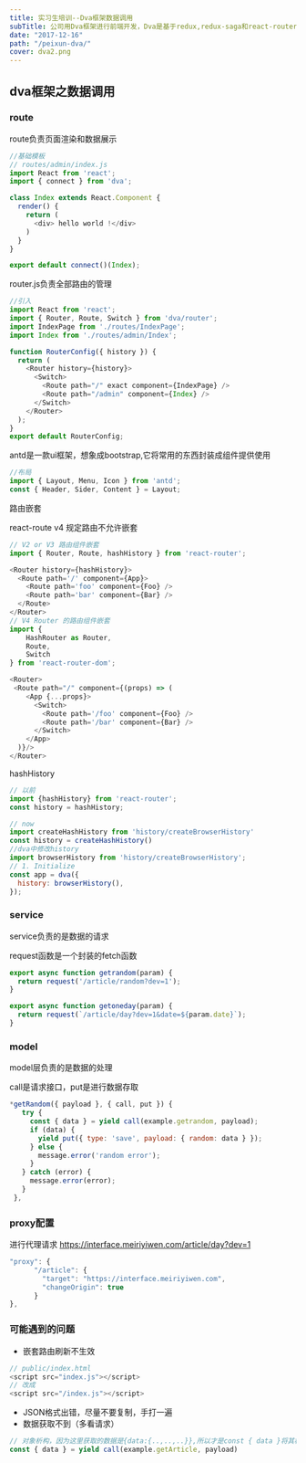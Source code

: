 ```yaml
---
title: 实习生培训--Dva框架数据调用
subTitle: 公司用Dva框架进行前端开发，Dva是基于redux,redux-saga和react-router的框架，简单容易上手。
date: "2017-12-16"
path: "/peixun-dva/"
cover: dva2.png
---
```

## dva框架之数据调用

### route
route负责页面渲染和数据展示
```js
//基础模板
// routes/admin/index.js
import React from 'react';
import { connect } from 'dva';

class Index extends React.Component {
  render() {
    return (
      <div> hello world !</div>
    )
  }
}

export default connect()(Index);
```
router.js负责全部路由的管理
```js
//引入
import React from 'react';
import { Router, Route, Switch } from 'dva/router';
import IndexPage from './routes/IndexPage';
import Index from './routes/admin/Index';

function RouterConfig({ history }) {
  return (
    <Router history={history}>
      <Switch>
        <Route path="/" exact component={IndexPage} />
        <Route path="/admin" component={Index} />
      </Switch>
    </Router>
  );
}
export default RouterConfig;
```
antd是一款ui框架，想象成bootstrap,它将常用的东西封装成组件提供使用
```js
//布局
import { Layout, Menu, Icon } from 'antd';
const { Header, Sider, Content } = Layout;
```

路由嵌套

react-route v4 规定路由不允许嵌套
```js
// V2 or V3 路由组件嵌套
import { Router, Route, hashHistory } from 'react-router';

<Router history={hashHistory}>
  <Route path='/' component={App}>
    <Route path='foo' component={Foo} />
    <Route path='bar' component={Bar} />
  </Route>
</Router>
// V4 Router 的路由组件嵌套
import {
    HashRouter as Router,
    Route,
    Switch
} from 'react-router-dom';

<Router>
 <Route path="/" component={(props) => (
    <App {...props}>
      <Switch>
        <Route path='/foo' component={Foo} />
        <Route path='/bar' component={Bar} />
      </Switch>
    </App>
  )}/>
</Router>
```
hashHistory
```js
// 以前
import {hashHistory} from 'react-router';
const history = hashHistory;

// now
import createHashHistory from 'history/createBrowserHistory'
const history = createHashHistory()
//dva中修改history
import browserHistory from 'history/createBrowserHistory';
// 1. Initialize
const app = dva({
  history: browserHistory(),
});
```

### service
service负责的是数据的请求

request函数是一个封装的fetch函数
```js
export async function getrandom(param) {
  return request('/article/random?dev=1');
}

export async function getoneday(param) {
  return request(`/article/day?dev=1&date=${param.date}`);
}
```

### model
model层负责的是数据的处理

call是请求接口，put是进行数据存取
```js
*getRandom({ payload }, { call, put }) {
   try {
     const { data } = yield call(example.getrandom, payload);
     if (data) {
       yield put({ type: 'save', payload: { random: data } });
     } else {
       message.error('random error');
     }
   } catch (error) {
     message.error(error);
   }
 },
```
### proxy配置
进行代理请求
https://interface.meiriyiwen.com/article/day?dev=1
```js
"proxy": {
      "/article": {
        "target": "https://interface.meiriyiwen.com",
        "changeOrigin": true
      }
},
```
### 可能遇到的问题
- 嵌套路由刷新不生效
```js
// public/index.html
<script src="index.js"></script>
// 改成
<script src="/index.js"></script>
```
- JSON格式出错，尽量不要复制，手打一遍
- 数据获取不到（多看请求）
```js
// 对象析构，因为这里获取的数据是{data:{..,..,..}},所以才是const { data }将其析构出来，不要被误导全都是用{ data }析构 
const { data } = yield call(example.getArticle, payload)
```